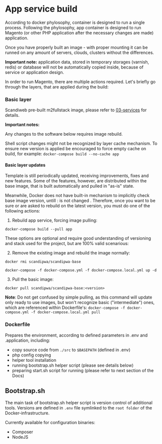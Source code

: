 # App service build

According to docker phylosophy, container is designed to run a single process. Following the phylosophy, app container is designed to run Magento (or other PHP application after the necessary changes are made) application.

Once you have properly built an image - with proper mounting it can be runned on any amount of servers, clouds, clusters without the differences.

**Important note:** application data, stored in temporary storages (varnish, redis) or database will not be automatically copied inside, because of service or application design. 

In order to run Magento, there are multiple actions required. Let's briefly go through the layers, that are applied during the build:

### Basic layer
Scandiweb pre-built m2fullstack image, please refer to [03-services](03-services.md) for details.

**Important notes:**

Any changes to the software below requires image rebuild.

Shell script changes might not be recognized by layer cache mechanism. To ensure new version is applied be encouraged
 to force empty cache on build, for example: `docker-compose build --no-cache app`
 
#### Basic layer updates
Template is still periodically updated, receiving improvements, fixes and new features. Some of the features, however, 
are distributed within the base image, that is built automatically and pulled in "as-is" state.

Meanwhile, Docker does not have built-in mechanism to implicitly check base image version, untill :<tag> is not changed
. Therefore, once you want to be sure or are asked to rebuild on the latest version, you must do one of the following
 actions:
 
1) Rebuild app service, forcing image pulling:

 ```docker-compose build --pull app```
 
These options are optional and require good understanding of versioning and stack used for the project, but are 100% valid scenarious:
 
2) Remove the existing image and rebuild the image normally:

```docker rmi scandipwa/scandipwa-base```

```docker-compose -f docker-compose.yml -f docker-compose.local.yml up -d```
  
3) Pull the basic image:

```docker pull scandipwa/scandipwa-base:<version>```


**Note**:
Do not get confused by simple pulling, as this command will update only ready to use images, but won't recognize basic ("intermediate") ones, which are referenced within Dockerfile's:
```docker-compose -f docker-compose.yml -f docker-compose.local.yml pull```

### Dockerfile
Prepares the environment, according to defined parameters in .env and .application, including:
* copy source code from `./src` to `$BASEPATH` (defined in .env)
* php config copying
* helper tool installation
* running bootstrap.sh helper script (please see details below)
* preparing start.sh script for running (please refer to next section of the Docs)

## Bootstrap.sh
The main task of bootstrap.sh helper script is version control of additional tools.
Versions are defined in `.env` file symlinked to the `root folder` of the Docker-infrastructure.

Currently available for configuration binaries:
* Composer
* NodeJS
